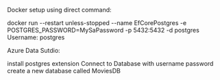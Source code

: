Docker setup using direct command:

docker run --restart unless-stopped --name EfCorePostgres -e POSTGRES_PASSWORD=MySaPassword -p 5432:5432 -d postgres 
Username: postgres

Azure Data Sutdio:

install postgres extension
Connect to Database with username password
create a new database called MoviesDB


